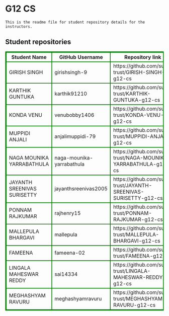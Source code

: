 # G12 CS
    This is the readme file for student repository details for the instructors.
## Student repositories 
<table style="border : 2px solid green; width:100%;">
<tr >
<th style="border : 2px solid green;">Student Name</th>
<th style="border : 2px solid green;">GitHub Username</th>
<th style="border : 2px solid green;">Repository link</th>
</tr>
<tr style="border : 2px solid green;">
<td style="border : 2px solid green;">GIRISH SINGH</td> 

<td style="border : 2px solid green;">girishsingh-9</td> 

<td style="border : 2px solid green;">https://github.com/sure-trust/GIRISH-SINGH-g12-cs</td> 
</tr>

<tr style="border : 2px solid green;">
<td style="border : 2px solid green;">KARTHIK GUNTUKA</td> 

<td style="border : 2px solid green;">karthik91210</td> 

<td style="border : 2px solid green;">https://github.com/sure-trust/KARTHIK-GUNTUKA-g12-cs</td> 
</tr>

<tr style="border : 2px solid green;">
<td style="border : 2px solid green;">KONDA VENU</td> 

<td style="border : 2px solid green;">venubobby1406</td> 

<td style="border : 2px solid green;">https://github.com/sure-trust/KONDA-VENU-g12-cs</td> 
</tr>

<tr style="border : 2px solid green;">
<td style="border : 2px solid green;">MUPPIDI ANJALI</td> 

<td style="border : 2px solid green;">anjalimuppidi-79</td> 

<td style="border : 2px solid green;">https://github.com/sure-trust/MUPPIDI-ANJALI-g12-cs</td> 
</tr>

<tr style="border : 2px solid green;">
<td style="border : 2px solid green;">NAGA MOUNIKA YARRABATHULA</td> 

<td style="border : 2px solid green;">naga-mounika-yarrabathula</td> 

<td style="border : 2px solid green;">https://github.com/sure-trust/NAGA-MOUNIKA-YARRABATHULA-g12-cs</td> 
</tr>

<tr style="border : 2px solid green;">
<td style="border : 2px solid green;">JAYANTH SREENIVAS SURISETTY</td> 

<td style="border : 2px solid green;">jayanthsreenivas2005</td> 

<td style="border : 2px solid green;">https://github.com/sure-trust/JAYANTH-SREENIVAS-SURISETTY-g12-cs</td> 
</tr>

<tr style="border : 2px solid green;">
<td style="border : 2px solid green;">PONNAM RAJKUMAR</td> 

<td style="border : 2px solid green;">rajhenry15</td> 

<td style="border : 2px solid green;">https://github.com/sure-trust/PONNAM-RAJKUMAR-g12-cs</td> 
</tr>

<tr style="border : 2px solid green;">
<td style="border : 2px solid green;">MALLEPULA BHARGAVI</td> 

<td style="border : 2px solid green;">mallepula</td> 

<td style="border : 2px solid green;">https://github.com/sure-trust/MALLEPULA-BHARGAVI-g12-cs</td> 
</tr>

<tr style="border : 2px solid green;">
<td style="border : 2px solid green;">FAMEENA</td> 

<td style="border : 2px solid green;">fameena-02</td> 

<td style="border : 2px solid green;">https://github.com/sure-trust/FAMEENA-g12-cs</td> 
</tr>

<tr style="border : 2px solid green;">
<td style="border : 2px solid green;">LINGALA MAHESWAR REDDY</td> 

<td style="border : 2px solid green;">sai14334</td> 

<td style="border : 2px solid green;">https://github.com/sure-trust/LINGALA-MAHESWAR-REDDY-g12-cs</td> 
</tr>

<tr style="border : 2px solid green;">
<td style="border : 2px solid green;">MEGHASHYAM RAVURU</td> 

<td style="border : 2px solid green;">meghashyamravuru</td> 

<td style="border : 2px solid green;">https://github.com/sure-trust/MEGHASHYAM-RAVURU-g12-cs</td> 
</tr>
